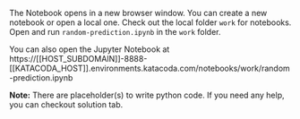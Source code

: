The Notebook opens in a new browser window. You can create a new notebook or open a local one. Check out the local folder `work` for notebooks. Open and run `random-prediction.ipynb` in the `work` folder.

You can also open the Jupyter Notebook at https://[[HOST_SUBDOMAIN]]-8888-[[KATACODA_HOST]].environments.katacoda.com/notebooks/work/random-prediction.ipynb

**Note:**
There are placeholder(s) to write python code. If you need any help, you can checkout solution tab.